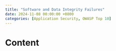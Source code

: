 ```yaml
---
title: "Software and Data Integrity Failures"
date: 2024-11-08 00:00:00 +0800
categories: [Application Security, OWASP Top 10]
---
```


# Content